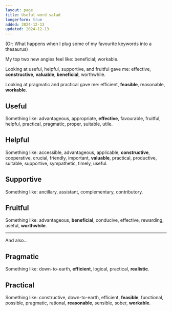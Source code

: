 ```yaml
---
layout: page
title: Useful word salad
longerform: true
added: 2024-12-13
updated: 2024-12-13
---
```


(Or: What happens when I plug some of my favourite keywords into a thesaurus)

My top two new angles feel like: beneficial; workable.

Looking at useful, helpful, supportive, and fruitful gave me: effective, **constructive**, **valuable**, **beneficial**, worthwhile.

Looking at pragmatic and practical gave me: efficient, **feasible**, reasonable, **workable**.

## Useful

Something like: advantageous, appropriate, **effective**, favourable, fruitful, helpful, practical, pragmatic, proper, suitable, utile.

## Helpful

Something like: accessible, advantageous, applicable, **constructive**, cooperative, crucial, friendly, important, **valuable**, practical, productive, suitable, supportive, sympathetic, timely, useful.

## Supportive

Something like: ancillary, assistant, complementary, contributory.

## Fruitful

Something like: advantageous, **beneficial**, conducive, effective, rewarding, useful, **worthwhile**.

---

And also...

## Pragmatic

Something like: down-to-earth, **efficient**, logical, practical, **realistic**.

## Practical

Something like: constructive, down-to-earth, efficient, **feasible**, functional, possible, pragmatic, rational, **reasonable**, sensible, sober, **workable**.